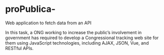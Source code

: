 # proPublica-
Web application to fetch data from an API 

In this task, a ONG working to increase the public’s involvement in government has required to develop a Congressional tracking web site for them using JavaScript technologies, including AJAX, JSON, Vue, and RESTful APIs.
